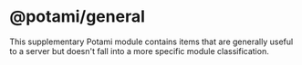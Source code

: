 # @potami/general

This supplementary Potami module contains items that are generally useful to a server but doesn't fall into a more specific module classification. 